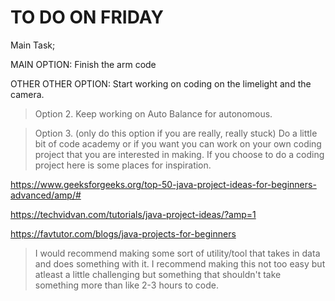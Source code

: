 # TO DO ON FRIDAY
Main Task;

MAIN OPTION: Finish the arm code

OTHER OTHER OPTION: Start working on coding on the limelight and the camera.

> Option 2. Keep working on Auto Balance for autonomous.

> Option 3. (only do this option if you are
really, really stuck)
Do a little bit of code academy or if you want you can work
on your own coding project that you are interested in making.
If you choose to do a coding project here is some places for inspiration.

https://www.geeksforgeeks.org/top-50-java-project-ideas-for-beginners-advanced/amp/#

https://techvidvan.com/tutorials/java-project-ideas/?amp=1

https://favtutor.com/blogs/java-projects-for-beginners

> I would recommend making some sort of utility/tool
that takes in data and does something with it.
I recommend making this not too easy but atleast a little
challenging but something that shouldn't take something more than like 2-3 hours
to code. 
